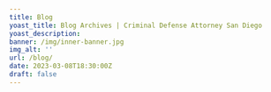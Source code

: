 ```yaml
---
title: Blog
yoast_title: Blog Archives | Criminal Defense Attorney San Diego
yoast_description:
banner: /img/inner-banner.jpg
img_alt: ''
url: /blog/
date: 2023-03-08T18:30:00Z
draft: false
---
```


